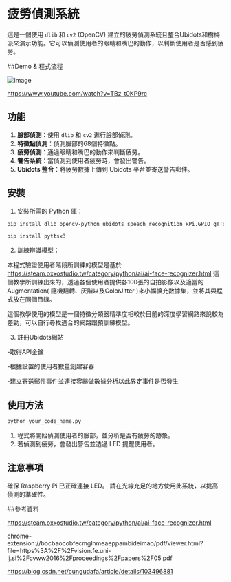 # 疲勞偵測系統

這是一個使用 `dlib` 和 `cv2` (OpenCV) 建立的疲勞偵測系統且整合Ubidots和樹梅派來演示功能。它可以偵測使用者的眼睛和嘴巴的動作，以判斷使用者是否感到疲勞。

##Demo & 程式流程

![image](https://github.com/LeoLiao123/Fatigue-Driving-Detecting-System/assets/93932709/55753dad-15da-4922-9f10-405b121aef40)

https://www.youtube.com/watch?v=TBz_t0KP9rc

## 功能

1. **臉部偵測**：使用 `dlib` 和 `cv2` 進行臉部偵測。
2. **特徵點偵測**：偵測臉部的68個特徵點。
3. **疲勞偵測**：通過眼睛和嘴巴的動作來判斷疲勞。
4. **警告系統**：當偵測到使用者疲勞時，會發出警告。
5. **Ubidots 整合**：將疲勞數據上傳到 Ubidots 平台並寄送警告郵件。

## 安裝 

1. 安裝所需的 Python 庫：

```bash
pip install dlib opencv-python ubidots speech_recognition RPi.GPIO gTTS
```

```bash
pip install pyttsx3
```

2. 訓練辨識模型：

本程式驗證使用者階段所訓練的模型是基於 https://steam.oxxostudio.tw/category/python/ai/ai-face-recognizer.html 這個教學所訓練出來的，透過各個使用者提供各100張的自拍影像以及適當的Augmentation( 隨機翻轉、灰階以及ColorJitter )來小幅擴充數據集，並將其與程式放在同個目錄。

這個教學使用的模型是一個特徵分類器精準度相較於目前的深度學習網路來說較為差勁，可以自行尋找適合的網路跟預訓練模型。

3. 註冊Ubidots網站

-取得API金鑰

-根據設置的使用者數量創建容器

-建立寄送郵件事件並連接容器做數據分析以此界定事件是否發生


## 使用方法

```bash
python your_code_name.py
```

1. 程式將開始偵測使用者的臉部，並分析是否有疲勞的跡象。
2. 若偵測到疲勞，會發出警告並透過 LED 提醒使用者。

## 注意事項
確保 Raspberry Pi 已正確連接 LED。
請在光線充足的地方使用此系統，以提高偵測的準確性。

##參考資料

https://steam.oxxostudio.tw/category/python/ai/ai-face-recognizer.html

chrome-extension://bocbaocobfecmglnmeaeppambideimao/pdf/viewer.html?file=https%3A%2F%2Fvision.fe.uni-lj.si%2Fcvww2016%2Fproceedings%2Fpapers%2F05.pdf

https://blog.csdn.net/cungudafa/article/details/103496881

